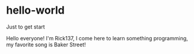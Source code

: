 # hello-world
Just to get start

Hello everyone!
	I'm Rick137, I come here to learn something programming, my favorite song is Baker Street!
